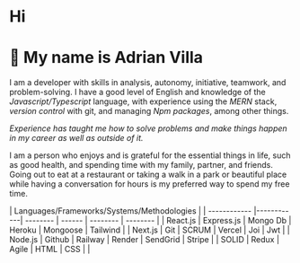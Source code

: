 # Hi
# 👋 My name is Adrian Villa

I am a developer with skills in analysis, autonomy, initiative, teamwork, and problem-solving. I have a good level of English and knowledge of the *Javascript/Typescript* language, with experience using the *MERN* stack, *version control* with git, and managing *Npm packages*, among other things.

*Experience has taught me how to solve problems and make things happen in my career as well as outside of it.*

I am a person who enjoys and is grateful for the essential things in life, such as good health, and spending time with my family, partner, and friends. Going out to eat at a restaurant or taking a walk in a park or beautiful place while having a conversation for hours is my preferred way to spend my free time.

|              Languages/Frameworks/Systems/Methodologies             |
| ------------ |------------| -------- | ------ | -------- | -------- |
| React.js     | Express.js | Mongo Db | Heroku | Mongoose | Tailwind |
| Next.js      | Git        | SCRUM    | Vercel | Joi      | Jwt      |
| Node.js      | Github     | Railway  | Render | SendGrid | Stripe   |
| SOLID        | Redux      | Agile    | HTML   | CSS      |          |
